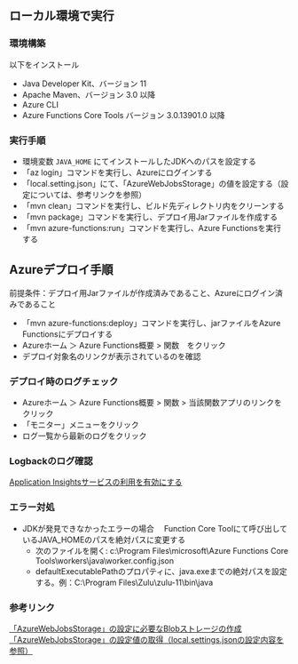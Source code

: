 ## ローカル環境で実行

### 環境構築

以下をインストール

- Java Developer Kit、バージョン 11
- Apache Maven、バージョン 3.0 以降
- Azure CLI
- Azure Functions Core Tools バージョン 3.0.13901.0 以降

### 実行手順

- 環境変数 `JAVA_HOME` にてインストールしたJDKへのパスを設定する
- 「az login」コマンドを実行し、Azureにログインする
- 「local.setting.json」にて、「AzureWebJobsStorage」の値を設定する（設定については、参考リンクを参照）
- 「mvn clean」コマンドを実行し、ビルド先ディレクトリ内をクリーンする  
- 「mvn package」コマンドを実行し、デプロイ用Jarファイルを作成する
- 「mvn azure-functions:run」コマンドを実行し、Azure Functionsを実行する

## Azureデプロイ手順
前提条件：デプロイ用Jarファイルが作成済みであること、Azureにログイン済みであること
- 「mvn azure-functions:deploy」コマンドを実行し、jarファイルをAzure Functionsにデプロイする
- Azureホーム ＞ Azure Functions概要 > 関数　をクリック
- デプロイ対象名のリンクが表示されているのを確認

### デプロイ時のログチェック
- Azureホーム ＞ Azure Functions概要 > 関数 > 当該関数アプリのリンクをクリック 
- 「モニター」メニューをクリック
- ログ一覧から最新のログをクリック

### Logbackのログ確認
[Application Insightsサービスの利用を有効にする](https://www.purin-it.com/azure-functions-logback)

### エラー対処

- JDKが発見できなかったエラーの場合
　Function Core Toolにて呼び出しているJAVA_HOMEのパスを絶対パスに変更する
  - 次のファイルを開く: c:\Program Files\microsoft\Azure Functions Core Tools\workers\java\worker.config.json
  - defaultExecutablePathのプロパティに、java.exeまでの絶対パスを設定する。例：C:\Program Files\Zulu\zulu-11\bin\java  

### 参考リンク
[「AzureWebJobsStorage」の設定に必要なBlobストレージの作成 ](https://www.purin-it.com/azure-blob-storage)  
[「AzureWebJobsStorage」の設定値の取得（local.settings.jsonの設定内容を参照）](https://www.purin-it.com/azure-functions-timer-trigger-java)



